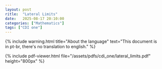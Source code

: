```yaml
---
layout: post
ritle:  "Lateral Limits"
date:   2025-08-17 20:10:00
categories: ["Mathematics"]
tags: ["CDI one"]
---
```


{% include warning.html 
   title="About the language" 
   text="This document is in pt-br, there's no translation to english." %}
 
{% include pdf-viewer.html file="/assets/pdfs/cdi_one/lateral_limits.pdf" height="800px" %}
